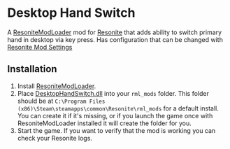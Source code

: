 # Desktop Hand Switch

A [ResoniteModLoader](https://github.com/resonite-modding-group/ResoniteModLoader) mod for [Resonite](https://resonite.com/) that adds ability to switch primary hand in desktop via key press. Has configuration that can be changed with [Resonite Mod Settings](https://github.com/badhaloninja/ResoniteModSettings) 

## Installation
1. Install [ResoniteModLoader](https://github.com/resonite-modding-group/ResoniteModLoader).
2. Place [DesktopHandSwitch.dll](https://github.com/TheJebForge/DesktopHandSwitch/releases/latest/download/DesktopHandSwitch.dll) into your `rml_mods` folder. This folder should be at `C:\Program Files (x86)\Steam\steamapps\common\Resonite\rml_mods` for a default install. You can create it if it's missing, or if you launch the game once with ResoniteModLoader installed it will create the folder for you.
3. Start the game. If you want to verify that the mod is working you can check your Resonite logs.
